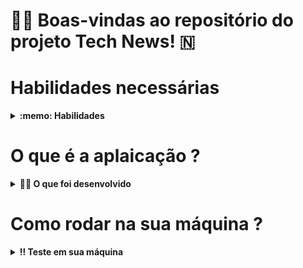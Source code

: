 # 👨‍💻 Boas-vindas ao repositório do projeto Tech News! 🇳

<!-- # Como ficou o projeto ?

# Link da Aplicação -->

# Habilidades necessárias

<details>
  <summary><strong>:memo: Habilidades</strong></summary><br />

  🚵 Habilidades que foram trabalhadas:
  <ul>
    <li>Utilizar o terminal interativo do Python</li>
    <li>Escrever seus próprios módulos e importá-los em outros códigos</li>
    <li>Aplicar técnicas de raspagem de dados</li>
    <li>Extrair dados de conteúdo HTML</li>
    <li>Armazenar os dados obtidos em um banco de dados</li>
  </ul>

</details>

# O que é a aplaicação ?

<details>
  <summary><strong>👨‍💻 O que foi desenvolvido</strong></summary><br />

  Realizei um projeto que teve como principal objetivo de fazer consultas em notícias sobre tecnologia.

  As notíciasforam obtidas através da raspagem do [_blog da Trybe_](https://blog.betrybe.com).
</details>



# Como rodar na sua máquina ? 

<details>
  <summary><strong>‼️ Teste em sua máquina</strong></summary><br />

  1. Clone o repositório

  - Use o comando: `git clone git@github.com:Matheusfull/Project-Computer-Science-Pyhton-Tech-News.git.git`.
  - Entre na pasta do repositório que você acabou de clonar:
    - `cd Project-Computer-Science-Pyhton-Tech-News`

  2. Crie o ambiente virtual para o projeto

  - `python3 -m venv .venv && source .venv/bin/activate`
  
  3. Instale as dependências

  - `python3 -m pip install -r dev-requirements.txt`

  4. Agora só se divertir usando as funções criadas e verificar as raspagens.

  </details>

<!-- Olá, Tryber!
Esse é apenas um arquivo inicial para o README do seu projeto no qual você pode customizar e reutilizar todas as vezes que for executar o trybe-publisher.

Para deixá-lo com a sua cara, basta alterar o seguinte arquivo da sua máquina: ~/.student-repo-publisher/custom/_NEW_README.md

É essencial que você preencha esse documento por conta própria, ok?
Não deixe de usar nossas dicas de escrita de README de projetos, e deixe sua criatividade brilhar!
:warning: IMPORTANTE: você precisa deixar nítido:
- quais arquivos/pastas foram desenvolvidos por você; 
- quais arquivos/pastas foram desenvolvidos por outra pessoa estudante;
- quais arquivos/pastas foram desenvolvidos pela Trybe.
-->

<!--
1 - Boas vindas
2 - imagem/gif da aplicação
3 - link do deploy
4 - Habilidades necessárias para realizar o projeto
5 - O que é aquele projeto
6 - Como baixar e rodar na máquina
-->